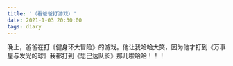 ```yaml
---
title: '（看爸爸打游戏）'
date: 2021-1-03 20:30:00
tags: diary
---
```

晚上，爸爸在打《健身环大冒险》的游戏。他让我哈哈大笑，因为他才打到《万事屋与发光的球》我都打到《思巴达队长》那儿啦哈哈！！！
